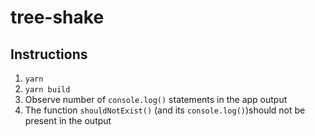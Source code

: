 # tree-shake

## Instructions
1. `yarn`
2. `yarn build`
3. Observe number of `console.log()` statements in the app output
  1. The function `shouldNotExist()` (and its `console.log()`)should not be present in the output
